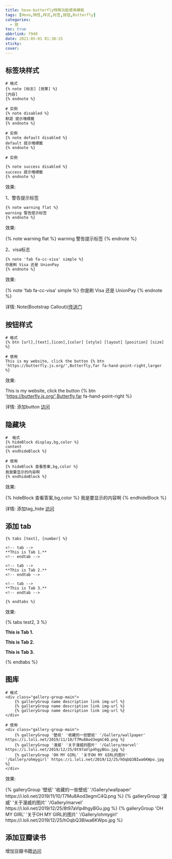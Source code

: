 ```yaml
---
title: hexo-butterfly特殊功能使用模板
tags: [Hexo,特性,样式,标签,按钮,Butterfly]
categories:
  - 技
toc: true
abbrlink: f949
date: 2021-05-01 01:38:15
sticky:
cover:
---
```




## 标签块样式

```code
# 格式
{% note [标志] [效果] %}
[内容]
{% endnote %}

# 实例
{% note disabled %}
默認 提示塊標籤
{% endnote %}

# 实例
{% note default disabled %}
default 提示塊標籤
{% endnote %}

# 实例

{% note success disabled %}
success 提示塊標籤
{% endnote %}
```

效果:

1、警告提示标签

```code
{% note warning flat %}
warning 警告提示标签
{% endnote %}
```

效果:

{% note warning flat %}
warning 警告提示标签
{% endnote %}



2、visa标志

```code 
{% note 'fab fa-cc-visa' simple %}
你是刷 Visa 还是 UnionPay
{% endnote %}
```

效果:

{% note 'fab fa-cc-visa' simple %}
你是刷 Visa 还是 UnionPay
{% endnote %}

详情: Note(Bootstrap Callout)([传送门](https://butterfly.js.org/posts/4aa8abbe/#%E6%A8%99%E7%B1%A4%E5%A4%96%E6%8E%9B%EF%BC%88Tag-Plugins%EF%BC%89)





## 按钮样式

```code
# 格式 
{% btn [url],[text],[icon],[color] [style] [layout] [position] [size] %}

# 使用
This is my website, click the button {% btn 'https://butterfly.js.org/',Butterfly,far fa-hand-point-right,larger %}
```



效果:



This is my website, click the button {% btn 'https://butterfly.js.org/',Butterfly,far fa-hand-point-right %}

详情: 添加button [访问](https://butterfly.js.org/posts/4aa8abbe/#Button)

## 隐藏块

```code
#  格式
{% hideBlock display,bg,color %}
content
{% endhideBlock %}

# 使用
{% hideBlock 查看答案,bg,color %}
我是要显示的内容啊
{% endhideBlock %}
```

效果:

{% hideBlock 查看答案,bg,color %}
我是要显示的内容啊
{% endhideBlock %}



详情: 添加tag_hide [访问](https://butterfly.js.org/posts/4aa8abbe/#tag-hide)



## 添加 tab

```code
{% tabs [text], [number] %}

<!-- tab -->
**This is Tab 1.**
<!-- endtab -->

<!-- tab -->
**This is Tab 2.**
<!-- endtab -->

<!-- tab -->
**This is Tab 3.**
<!-- endtab -->

{% endtabs %}
```



效果:



{% tabs test2, 3 %}

<!-- tab -->
**This is Tab 1.**
<!-- endtab -->

<!-- tab -->
**This is Tab 2.**
<!-- endtab -->

<!-- tab -->
**This is Tab 3.**
<!-- endtab -->

{% endtabs %}



## 图库



```code
# 格式
<div class="gallery-group-main">
    {% galleryGroup name description link img-url %}
    {% galleryGroup name description link img-url %}
    {% galleryGroup name description link img-url %}
</div>

# 使用
<div class="gallery-group-main">
    {% galleryGroup '壁纸' '收藏的一些壁纸' '/Gallery/wallpaper' https://i.loli.net/2019/11/10/T7Mu8Aod3egmC4Q.png %}
    {% galleryGroup '漫威' '关于漫威的图片' '/Gallery/marvel' https://i.loli.net/2019/12/25/8t97aVlp4hgyBGu.jpg %}
    {% galleryGroup 'OH MY GIRL' '关于OH MY GIRL的图片' '/Gallery/ohmygirl' https://i.loli.net/2019/12/25/hOqbQ3BIwa6KWpo.jpg %}
</div>
```

效果:



<div class="gallery-group-main">
{% galleryGroup '壁纸' '收藏的一些壁纸' '/Gallery/wallpaper' https://i.loli.net/2019/11/10/T7Mu8Aod3egmC4Q.png %}
{% galleryGroup '漫威' '关于漫威的图片' '/Gallery/marvel' https://i.loli.net/2019/12/25/8t97aVlp4hgyBGu.jpg %}
{% galleryGroup 'OH MY GIRL' '关于OH MY GIRL的图片' '/Gallery/ohmygirl' https://i.loli.net/2019/12/25/hOqbQ3BIwa6KWpo.jpg %}
</div>



## 添加豆瓣读书

增加豆瓣书籍[访问](https://blog.csdn.net/cungudafa/article/details/105773983)

